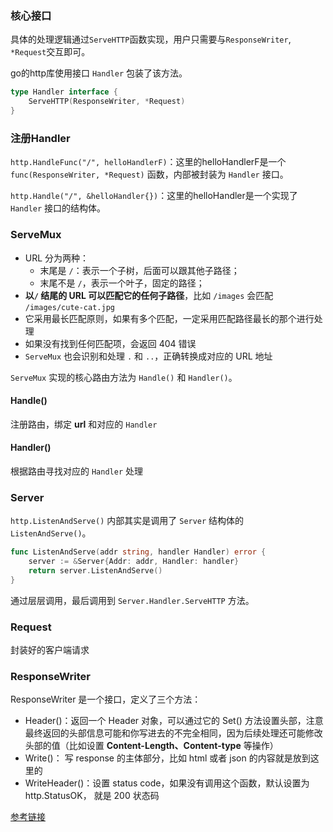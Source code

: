 ### 核心接口

具体的处理逻辑通过`ServeHTTP`函数实现，用户只需要与`ResponseWriter`,  `*Request`交互即可。

go的http库使用接口 `Handler` 包装了该方法。

```go
type Handler interface {
	ServeHTTP(ResponseWriter, *Request)
}
```



### 注册Handler

`http.HandleFunc("/", helloHandlerF)`：这里的helloHandlerF是一个 `func(ResponseWriter, *Request)` 函数，内部被封装为 `Handler` 接口。

`http.Handle("/", &helloHandler{})`：这里的helloHandler是一个实现了 `Handler` 接口的结构体。




### ServeMux

- URL 分为两种：
    - 末尾是 `/`：表示一个子树，后面可以跟其他子路径；
    -  末尾不是 `/`，表示一个叶子，固定的路径；
- **以`/` 结尾的 URL 可以匹配它的任何子路径**，比如 `/images` 会匹配 `/images/cute-cat.jpg`
- 它采用最长匹配原则，如果有多个匹配，一定采用匹配路径最长的那个进行处理
- 如果没有找到任何匹配项，会返回 404 错误
- `ServeMux` 也会识别和处理 `.` 和 `..`，正确转换成对应的 URL 地址

`ServeMux` 实现的核心路由方法为 `Handle()` 和 `Handler()`。

#### Handle()

注册路由，绑定 **url** 和对应的 `Handler`

#### Handler()

根据路由寻找对应的 `Handler` 处理



### Server

`http.ListenAndServe()`  内部其实是调用了 `Server` 结构体的 `ListenAndServe()`。

```go
func ListenAndServe(addr string, handler Handler) error {
    server := &Server{Addr: addr, Handler: handler}
    return server.ListenAndServe()
}
```

通过层层调用，最后调用到 `Server.Handler.ServeHTTP` 方法。





### Request

封装好的客户端请求



### ResponseWriter

ResponseWriter 是一个接口，定义了三个方法：

- Header()：返回一个 Header 对象，可以通过它的 Set() 方法设置头部，注意最终返回的头部信息可能和你写进去的不完全相同，因为后续处理还可能修改头部的值（比如设置 **Content-Length、Content-type** 等操作）
- Write()： 写 response 的主体部分，比如 html  或者 json 的内容就是放到这里的
- WriteHeader()：设置 status code，如果没有调用这个函数，默认设置为 http.StatusOK， 就是 200 状态码





[参考链接](https://juejin.im/post/58cffa535c497d0057cfcdfe)